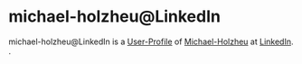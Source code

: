 # michael-holzheu@LinkedIn

michael-holzheu@LinkedIn is a [User-Profile](9000140.md) of [Michael-Holzheu](0.md) at [LinkedIn](404.md).
.
